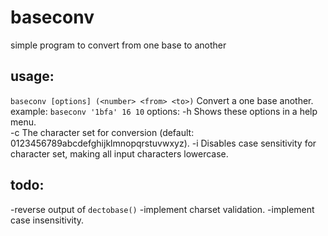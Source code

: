 # baseconv
simple program to convert from one base to another

## usage:
  `baseconv [options] (<number> <from> <to>)`
  Convert a <number> <from> one base <to> another.
  example: `baseconv '1bfa' 16 10`
  options:
  -h          Shows these options in a help menu.    
  -c <value>  The character set for conversion (default: 0123456789abcdefghijklmnopqrstuvwxyz).
  -i          Disables case sensitivity for character set, making all input characters lowercase.
  


## todo:
  -reverse output of `dectobase()`
  -implement charset validation.
  -implement case insensitivity.
